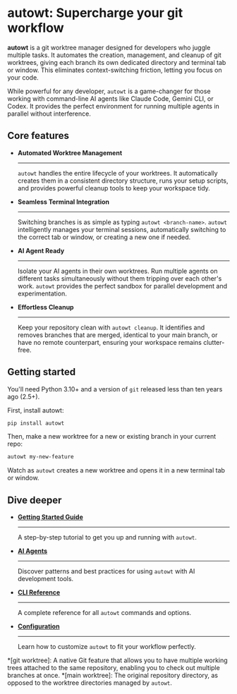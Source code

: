 # autowt: Supercharge your git workflow

**autowt** is a git worktree manager designed for developers who juggle multiple tasks. It automates the creation, management, and cleanup of git worktrees, giving each branch its own dedicated directory and terminal tab or window. This eliminates context-switching friction, letting you focus on your code.

While powerful for any developer, `autowt` is a game-changer for those working with command-line AI agents like Claude Code, Gemini CLI, or Codex. It provides the perfect environment for running multiple agents in parallel without interference.

## Core features

<div class="grid cards" markdown>

-   __Automated Worktree Management__

    ---

    `autowt` handles the entire lifecycle of your worktrees. It automatically creates them in a consistent directory structure, runs your setup scripts, and provides powerful cleanup tools to keep your workspace tidy.

-   __Seamless Terminal Integration__

    ---

    Switching branches is as simple as typing `autowt <branch-name>`. `autowt` intelligently manages your terminal sessions, automatically switching to the correct tab or window, or creating a new one if needed.

-   __AI Agent Ready__

    ---

    Isolate your AI agents in their own worktrees. Run multiple agents on different tasks simultaneously without them tripping over each other's work. `autowt` provides the perfect sandbox for parallel development and experimentation.

-   __Effortless Cleanup__

    ---

    Keep your repository clean with `autowt cleanup`. It identifies and removes branches that are merged, identical to your main branch, or have no remote counterpart, ensuring your workspace remains clutter-free.

</div>

## Getting started

You'll need Python 3.10+ and a version of `git` released less than ten years ago (2.5+).

First, install autowt:

```bash
pip install autowt
```

Then, make a new worktree for a new or existing branch in your current repo:

```bash
autowt my-new-feature
```

Watch as `autowt` creates a new worktree and opens it in a new terminal tab or window.

## Dive deeper

<div class="grid cards" markdown>

-   [**Getting Started Guide**](gettingstarted.md)

    ---

    A step-by-step tutorial to get you up and running with `autowt`.

-   [**AI Agents**](agents.md)

    ---

    Discover patterns and best practices for using `autowt` with AI development tools.

-   [**CLI Reference**](clireference.md)

    ---

    A complete reference for all `autowt` commands and options.

-   [**Configuration**](configuration.md)

    ---

    Learn how to customize `autowt` to fit your workflow perfectly.

</div>

*[git worktree]: A native Git feature that allows you to have multiple working trees attached to the same repository, enabling you to check out multiple branches at once.
*[main worktree]: The original repository directory, as opposed to the worktree directories managed by `autowt`.